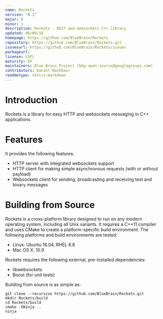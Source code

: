 ```yaml
---
name: Rockets
version: "0.1"
major: 0
minor: 1
description: Rockets - REST and websockets C++ library
updated: 06/09/18
homepage: https://github.com/BlueBrain/Rockets
repository: https://github.com/BlueBrain/Rockets.git
issuesurl: https://github.com/BlueBrain/Rockets/issues
packageurl: 
license: LGPL
maturity: EP
maintainers: Blue Brain Project (bbp-open-source@googlegroups.com)
contributors: Daniel Nachbaur
readmetype: text/x-markdown
---
```


# Introduction

Rockets is a library for easy HTTP and websockets messaging in C++ applications.

# Features

It provides the following features:

* HTTP server with integrated websockets support
* HTTP client for making simple asynchronous requests (with or without payload)
* Websockets client for sending, broadcasting and receiving text and binary
  messages

# Building from Source

Rockets is a cross-platform library designed to run on any modern operating
system, including all Unix variants. It requires a C++11 compiler and uses CMake
to create a platform-specific build environment. The following platforms and
build environments are tested:

* Linux: Ubuntu 16.04, RHEL 6.8
* Mac OS X: 10.9

Rockets requires the following external, pre-installed dependencies:

* libwebsockets
* Boost (for unit tests)

Building from source is as simple as:

    git clone --recursive https://github.com/BlueBrain/Rockets.git
    mkdir Rockets/build
    cd Rockets/build
    cmake -GNinja ..
    ninja

